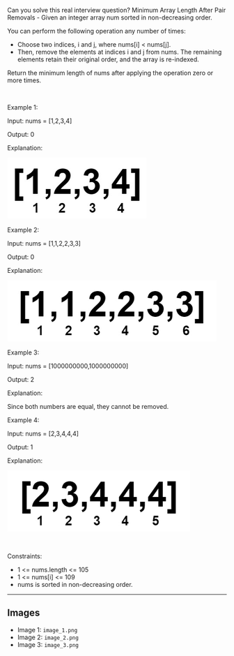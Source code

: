 Can you solve this real interview question? Minimum Array Length After Pair Removals - Given an integer array num sorted in non-decreasing order.

You can perform the following operation any number of times:

 * Choose two indices, i and j, where nums[i] < nums[j].
 * Then, remove the elements at indices i and j from nums. The remaining elements retain their original order, and the array is re-indexed.

Return the minimum length of nums after applying the operation zero or more times.

 

Example 1:

Input: nums = [1,2,3,4]

Output: 0

Explanation:

![Example 1](./image_1.png)

Example 2:

Input: nums = [1,1,2,2,3,3]

Output: 0

Explanation:

![Example 2](./image_2.png)

Example 3:

Input: nums = [1000000000,1000000000]

Output: 2

Explanation:

Since both numbers are equal, they cannot be removed.

Example 4:

Input: nums = [2,3,4,4,4]

Output: 1

Explanation:

![Example 3](./image_3.png)

 

Constraints:

 * 1 <= nums.length <= 105
 * 1 <= nums[i] <= 109
 * nums is sorted in non-decreasing order.

---

## Images

- Image 1: `image_1.png`
- Image 2: `image_2.png`
- Image 3: `image_3.png`
